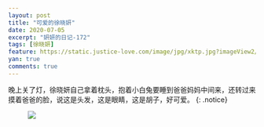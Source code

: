 ```yaml
---
layout: post
title: "可爱的徐晓妍"
date: 2020-07-05
excerpt: "妍妍的日记-172"
tags: [徐晓妍]
feature: https://static.justice-love.com/image/jpg/xktp.jpg?imageView2/1/w/1200/h/500
yan: true
comments: true
---
```

晚上关了灯，徐晓妍自己拿着枕头，抱着小白兔要睡到爸爸妈妈中间来，还转过来摸着爸爸的脸，说这是头发，这是眼睛，这是胡子，好可爱。
{: .notice}
<figure>
    <img src="{{ site.staticUrl }}/yanyan/image/mangshanyouwan5.jpeg?imageMogr2/auto-orient" />
</figure>
